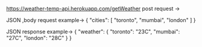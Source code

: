 https://weather-temp-api.herokuapp.com/getWeather 
post request ->

JSON ,body request example->
{
  "cities": [
    "toronto",
    "mumbai",
    "london"
  ]
}

JSON response example->
{
    "weather": {
        "toronto": "23C",
        "mumbai": "27C",
        "london": "28C"
    }
}